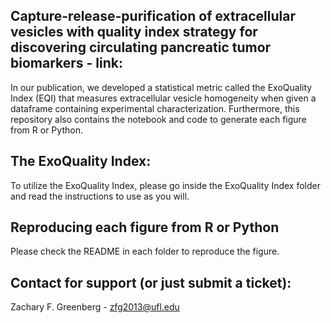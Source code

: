 ## Capture-release-purification of extracellular vesicles with quality index strategy for discovering circulating pancreatic tumor biomarkers - link: 

In our publication, we developed a statistical metric called the ExoQuality Index (EQI) that measures extracellular vesicle homogeneity when given a dataframe containing experimental characterization. Furthermore, this repository also contains the notebook and code to generate each figure from R or Python. 

## The ExoQuality Index:
To utilize the ExoQuality Index, please go inside the ExoQuality Index folder and read the instructions to use as you will. 

## Reproducing each figure from R or Python
Please check the README in each folder to reproduce the figure. 

## Contact for support (or just submit a ticket):
Zachary F. Greenberg - zfg2013@ufl.edu 

####
